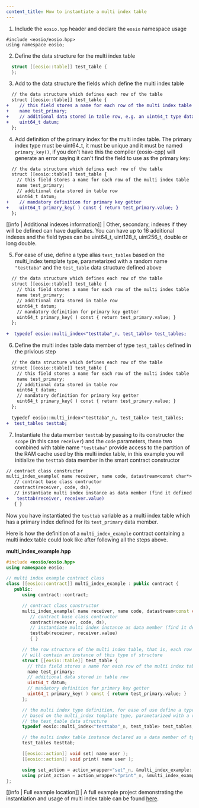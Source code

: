 ```yaml
---
content_title: How to instantiate a multi index table
---
```


1. Include the `eosio.hpp` header and declare the `eosio` namespace usage
```
#include <eosio/eosio.hpp>
using namespace eosio;
```
2. Define the data structure for the multi index table
```cpp
  struct [[eosio::table]] test_table {
  };
```
3. Add to the data structure the fields which define the multi index table
```diff
  // the data structure which defines each row of the table
  struct [[eosio::table]] test_table {
+    // this field stores a name for each row of the multi index table
+    name test_primary;
+    // additional data stored in table row, e.g. an uint64_t type data
+    uint64_t datum;
  };
```
4. Add definition of the primary index for the multi index table. The primary index type must be uint64_t, it must be unique and it must be named `primary_key()`, if you don't have this the compiler (eosio-cpp) will generate an error saying it can't find the field to use as the primary key:
```diff
  // the data structure which defines each row of the table
  struct [[eosio::table]] test_table {
    // this field stores a name for each row of the multi index table
    name test_primary;
    // additional data stored in table row
    uint64_t datum;
+    // mandatory definition for primary key getter
+    uint64_t primary_key( ) const { return test_primary.value; }
  };
```

[[info | Additional indexes information]]
| Other, secondary, indexes if they will be defined can have duplicates. You can have up to 16 additional indexes and the field types can be uint64_t, uint128_t, uint256_t, double or long double.

5. For ease of use, define a type alias `test_tables` based on the multi_index template type, parametarized with a random name `"testtaba"` and the `test_table` data structure defined above
```diff
  // the data structure which defines each row of the table
  struct [[eosio::table]] test_table {
    // this field stores a name for each row of the multi index table
    name test_primary;
    // additional data stored in table row
    uint64_t datum;
    // mandatory definition for primary key getter
    uint64_t primary_key( ) const { return test_primary.value; }
  };
  
+  typedef eosio::multi_index<"testtaba"_n, test_table> test_tables;
```

6. Define the multi index table data member of type `test_tables` defined in the privious step
```diff
  // the data structure which defines each row of the table
  struct [[eosio::table]] test_table {
    // this field stores a name for each row of the multi index table
    name test_primary;
    // additional data stored in table row
    uint64_t datum;
    // mandatory definition for primary key getter
    uint64_t primary_key( ) const { return test_primary.value; }
  };
  
  typedef eosio::multi_index<"testtaba"_n, test_table> test_tables;
+  test_tables testtab;
```

7. Instantiate the data member `testtab` by passing to its constructor the `scope` (in this case `receiver`) and the `code` parameters, these two combined with table name `"testtaba"` provide access to the partition of the RAM cache used by this multi index table, in this example you will initialize the `testtab` data member in the smart contract constructor

```diff
// contract class constructor
multi_index_example( name receiver, name code, datastream<const char*> ds ) :
   // contract base class contructor
   contract(receiver, code, ds),
   // instantiate multi index instance as data member (find it defined below)
+   testtab(receiver, receiver.value)
   { }
```
Now you have instantiated the `testtab` variable as a multi index table which has a primary index defined for its `test_primary` data member.

Here is how the definition of a `multi_index_example` contract containing a multi index table could look like after following all the steps above.

__multi_index_example.hpp__
```cpp
#include <eosio/eosio.hpp>
using namespace eosio;

// multi index example contract class
class [[eosio::contract]] multi_index_example : public contract {
   public:
      using contract::contract;

      // contract class constructor
      multi_index_example( name receiver, name code, datastream<const char*> ds ) :
         // contract base class contructor
         contract(receiver, code, ds),
         // instantiate multi index instance as data member (find it defined below)
         testtab(receiver, receiver.value)
         { }

      // the row structure of the multi index table, that is, each row of the table
      // will contain an instance of this type of structure
      struct [[eosio::table]] test_table {
        // this field stores a name for each row of the multi index table
        name test_primary;
        // additional data stored in table row
        uint64_t datum;
        // mandatory definition for primary key getter
        uint64_t primary_key( ) const { return test_primary.value; }
      };

      // the multi index type definition, for ease of use define a type alias `test_tables`, 
      // based on the multi_index template type, parametarized with a random name and 
      // the test_table data structure
      typedef eosio::multi_index<"testtaba"_n, test_table> test_tables;

      // the multi index table instance declared as a data member of type test_tables
      test_tables testtab;

      [[eosio::action]] void set( name user );
      [[eosio::action]] void print( name user );

      using set_action = action_wrapper<"set"_n, &multi_index_example::set>;
      using print_action = action_wrapper<"print"_n, &multi_index_example::print>;
};
```

[[info | Full example location]]
| A full example project demonstrating the instantiation and usage of multi index table can be found [here](https://github.com/EOSIO/eosio.cdt/tree/master/examples/multi_index_example).